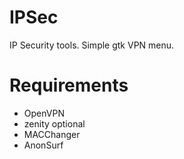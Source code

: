 # IPSec
IP Security tools. Simple gtk VPN menu.
# Requirements
- OpenVPN
- zenity
optional
- MACChanger
- AnonSurf
